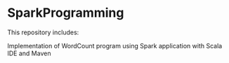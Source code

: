 # SparkProgramming

This repository includes: 

Implementation of WordCount program using Spark application with Scala IDE and Maven
